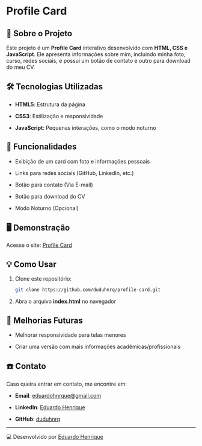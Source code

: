 # Profile Card

## 📌 Sobre o Projeto
Este projeto é um **Profile Card** interativo desenvolvido com **HTML, CSS e JavaScript**. Ele apresenta informações sobre mim, incluindo minha foto, curso, redes sociais, e possui um botão de contato e outro para download do meu CV.

## 🛠️ Tecnologias Utilizadas

- **HTML5**: Estrutura da página

- **CSS3**: Estilização e responsividade

- **JavaScript**: Pequenas interações, como o modo noturno

## 🚀 Funcionalidades

- Exibição de um card com foto e informações pessoais

- Links para redes sociais (GitHub, LinkedIn, etc.)

- Botão para contato (Via E-mail)

- Botão para download do CV

- Modo Noturno (Opcional)

## 🖥️ Demonstração

Acesse o site: [Profile Card](https://duduhnrq.github.io/profile-card/)

## 💡 Como Usar

1. Clone este repositório:
   ```bash
   git clone https://github.com/duduhnrq/profile-card.git

2. Abra o arquivo **index.html** no navegador

## 🤝 Melhorias Futuras

- Melhorar responsividade para telas menores

- Criar uma versão com mais informações acadêmicas/profissionais

## ☎️ Contato

Caso queira entrar em contato, me encontre em:

- **Email**: eduardohnrque@gmail.com

- **LinkedIn**: [Eduardo Henrique](www.linkedin.com/in/eduardo-hnrque)

- **GitHub**: [duduhnrq](https://github.com/duduhnrq)

---

💻 Desenvolvido por [Eduardo Henrique](https://github.com/duduhnrq)
